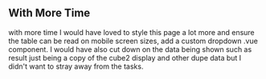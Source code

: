 ## With More Time

with more time I would have loved to style this page a lot more and ensure the table can be read on mobile screen sizes, add a custom dropdown .vue component. I would have also cut down on the data being shown such as result just being a copy of the cube2 display and other dupe data but I didn't want to stray away from the tasks.  